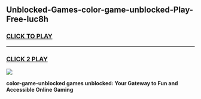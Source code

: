 
## Unblocked-Games-color-game-unblocked-Play-Free-luc8h
<h3>
<a href="https://premium76.site?title=color-game-unblocked&ref=22A">CLICK TO PLAY</a></h3>
<hr>

<h3>
<a href="https://premium76.site?title=color-game-unblocked&ref=22A">CLICK 2 PLAY</a>
  
</h3>

<a href="https://premium76.site?title=color-game-unblocked&ref=22A"><img src="https://clearcache.store/games.png"></a>


**color-game-unblocked games unblocked: Your Gateway to Fun and Accessible Online Gaming**

